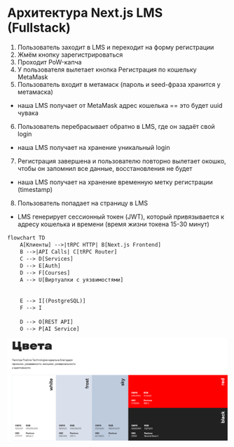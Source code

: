 # Архитектура Next.js LMS (Fullstack)

1) Пользователь заходит в LMS и переходит на форму регистрации
2) Жмём кнопку зарегистрироваться
3) Проходит PoW-капча
4) У пользователя вылетает кнопка Регистрация по кошельку MetaMask
5) Пользователь входит в метамаск (пароль и seed-фраза хранится у метамаска)
- наша LMS получает от MetaMask адрес кошелька == это будет uuid чувака
6) Пользователь перебрасывает обратно в LMS, где он задаёт свой login
- наша LMS получает на хранение уникальный login
7) Регистрация завершена и пользователю повторно вылетает окошко, чтобы он запомнил все данные, восстановления не будет
- наша LMS получает на хранение временную метку регистрации (timestamp)
8) Пользователь попадает на страницу в LMS
- LMS генерирует сессионный токен (JWT), который привязывается к адресу кошелька и времени (время жизни токена 15-30 минут)
```mermaid
flowchart TD
    A[Клиенты] -->|tRPC HTTP| B[Next.js Frontend]
    B -->|API Calls| C[tRPC Router]
    C --> D[Services]
    D --> E[Auth]
    D --> F[Courses]
    A --> U[Виртуалки с уязвимостями]


    E --> I[(PostgreSQL)]
    F --> I

    D --> O[REST API]
    O --> P[AI Service]
```
![img.png](img.png)
